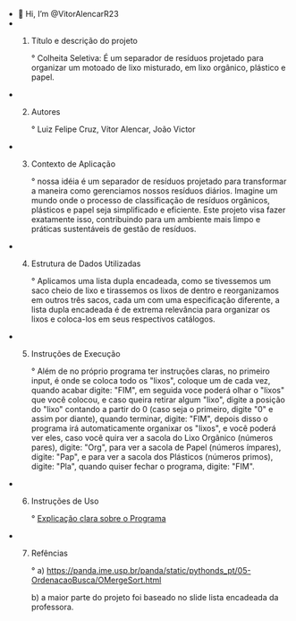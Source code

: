 - 👋 Hi, I’m @VitorAlencarR23
- 1. Título e descrição do projeto

     ° Colheita Seletiva: É um separador de resíduos projetado para organizar um motoado de lixo misturado, em lixo orgânico, plástico e papel.
- 2. Autores

     ° Luiz Felipe Cruz, Vítor Alencar, João Victor
- 3. Contexto de Aplicação

     ° nossa idéia é um separador de resíduos projetado para transformar a maneira como gerenciamos nossos resíduos diários. Imagine um mundo onde o processo de classificação de resíduos orgânicos, plásticos e papel seja simplificado e eficiente. Este projeto visa fazer exatamente isso, contribuindo para um ambiente mais limpo e práticas sustentáveis de gestão de resíduos.
- 4. Estrutura de Dados Utilizadas

     ° Aplicamos uma lista dupla encadeada, como se tivessemos um saco cheio de lixo e tirassemos os lixos de dentro e reorganizamos em outros três sacos, cada um com uma especificação diferente, a lista dupla encadeada é de extrema relevância para organizar os lixos e coloca-los em seus respectivos catálogos.
- 5. Instruções de Execução

     ° Além de no próprio programa ter instruções claras, no primeiro input, é onde se coloca todo os "lixos", coloque um de cada vez, quando acabar digite: "FIM", em seguida voce poderá olhar o "lixos" que você colocou, e caso queira retirar algum "lixo", digite a posição do "lixo" contando a partir do 0 (caso seja o primeiro, digite "0" e assim por diante), quando terminar, digite: "FIM", depois disso o programa irá automaticamente organixar os "lixos", e você poderá ver eles, caso você quira ver a sacola do Lixo Orgânico (números pares), digite: "Org", para ver a sacola de Papel (números ímpares), digite: "Pap", e para ver a sacola dos Plásticos (números primos), digite: "Pla", quando quiser fechar o programa, digite: "FIM".
- 6. Instruções de Uso

     ° [Explicação clara sobre o Programa](https://youtu.be/B8zq-Ovllt8)
- 7. Refências

     ° a) https://panda.ime.usp.br/panda/static/pythonds_pt/05-OrdenacaoBusca/OMergeSort.html

      b) a maior parte do projeto foi baseado no slide lista encadeada da professora.
